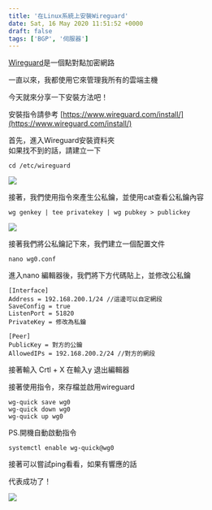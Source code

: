 ```yaml
---
title: '在Linux系統上安裝Wireguard'
date: Sat, 16 May 2020 11:51:52 +0000
draft: false
tags: ['BGP', '伺服器']
---
```


[Wireguard](https://wireguard.com)是一個點對點加密網路

一直以來，我都使用它來管理我所有的雲端主機

今天就來分享一下安裝方法吧！

安裝指令請參考 [https://www.wireguard.com/install/](https://www.wireguard.com/install/)

首先，進入Wireguard安裝資料夾  
如果找不到的話，請建立一下

```
cd /etc/wireguard
```

![](https://static.yiy.tw/media/blog/2020051611394599.png)

接著，我們使用指令來產生公私鑰，並使用cat查看公私鑰內容

```
wg genkey | tee privatekey | wg pubkey > publickey
```

![](https://static.yiy.tw/media/blog/2020051611445527.png)

接著我們將公私鑰記下來，我們建立一個配置文件

```
nano wg0.conf
```

進入nano 編輯器後，我們將下方代碼貼上，並修改公私鑰

```
[Interface]
Address = 192.168.200.1/24 //這邊可以自定網段
SaveConfig = true
ListenPort = 51820
PrivateKey = 修改為私鑰

[Peer]
PublicKey = 對方的公鑰
AllowedIPs = 192.168.200.2/24 //對方的網段
```

接著輸入 Crtl + X 在輸入y 退出編輯器

接著使用指令，來存檔並啟用wireguard

```
wg-quick save wg0
wg-quick down wg0
wg-quick up wg0
```

PS.開機自動啟動指令

```
systemctl enable wg-quick@wg0
```

接著可以嘗試ping看看，如果有響應的話

代表成功了！

![](https://static.yiy.tw/media/blog/2020051612102187.png)